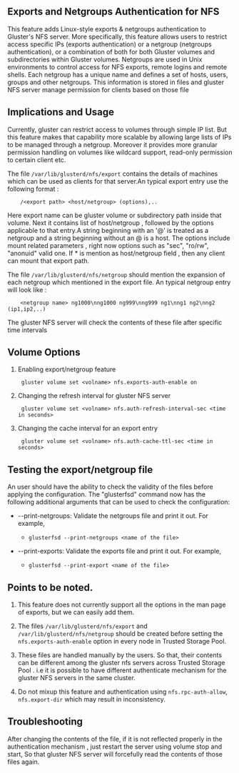 ## Exports and Netgroups Authentication for NFS

This feature adds Linux-style exports & netgroups authentication to Gluster's NFS server. More specifically, this feature allows users to restrict access specific IPs (exports authentication) or a netgroup (netgroups authentication), or a combination of both for both Gluster volumes and subdirectories within Gluster volumes. Netgroups are used in Unix environments to control access for NFS exports, remote logins and remote shells. Each netgroup has a unique name and defines a set of hosts, users, groups and other netgroups. This information is stored in files and gluster NFS server manage permission for clients based on those file

## Implications and Usage

Currently, gluster can restrict access to volumes through simple IP list. But this feature makes that capability more scalable by allowing large lists of IPs to be managed through a netgroup. Moreover it provides more granular permission handling on volumes like wildcard support, read-only permission  to certain client etc.

The file `/var/lib/glusterd/nfs/export` contains the details of machines which can be used as clients for that server.An typical export entry use the following format :

        /<export path> <host/netgroup> (options),..

Here export name can be gluster volume or subdirectory path inside that volume. Next it contains list of host/netgroup , followed by the options applicable to that entry.A string beginning with an '@' is treated as a netgroup and a string beginning without an @ is a host. The options include mount related parameters , right now options such as "sec", "ro/rw", "anonuid" valid one. If * is mention as host/netgroup field , then any client can mount that export path.

The file `/var/lib/glusterd/nfs/netgroup` should mention the expansion of each netgroup which mentioned  in the export file. An typical netgroup entry will look like :

        <netgroup name> ng1000\nng1000 ng999\nng999 ng1\nng1 ng2\nng2 (ip1,ip2,..)

The gluster NFS server will check the contents of these file after specific time intervals

## Volume Options

1. Enabling export/netgroup feature

        gluster volume set <volname> nfs.exports-auth-enable on

2. Changing the refresh interval for gluster NFS server

        gluster volume set <volname> nfs.auth-refresh-interval-sec <time in seconds>

3. Changing the cache interval for an export entry

        gluster volume set <volname> nfs.auth-cache-ttl-sec <time in seconds>

## Testing the export/netgroup file

An user should have the ability to check the validity of the files before applying the configuration. The "glusterfsd" command now has the following additional arguments that can be used to check the configuration:
-   --print-netgroups: Validate the netgroups file and print it out. For example,
    -    `glusterfsd --print-netgroups <name of the file>`

-   --print-exports: Validate the exports file and print it out. For example,
    -    `glusterfsd --print-export <name of the file>`


## Points to be noted.

1. This feature does not currently support all the options in the man page of exports, but we can easily add them.

2. The files `/var/lib/glusterd/nfs/export` and `/var/lib/glusterd/nfs/netgroup` should be created before setting the `nfs.exports-auth-enable` option in every node in Trusted Storage Pool.

3. These files are handled manually by the users. So that, their contents can be  different among the gluster nfs servers across Trusted Storage Pool . i.e  it is possible to have different authenticate mechanism for the gluster NFS servers in the same cluster.

4. Do not mixup this feature and authentication using `nfs.rpc-auth-allow`, `nfs.export-dir` which may result in inconsistency.

## Troubleshooting

After changing the contents of the file, if it is not reflected properly in the authentication mechanism , just restart the server using volume stop and start, So that gluster NFS server will forcefully read the contents of those files again.
